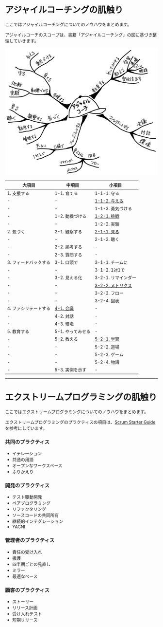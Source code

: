 # アジャイルコーチングの肌触り

ここではアジャイルコーチングについてのノウハウをまとめます。  

アジャイルコーチのスコープは、書籍「アジャイルコーチング」の図に基づき整理していきます。

![MindMapOfAgileCoaching](MindMapOfAgileCoaching.png)



| 大項目                | 中項目            | 小項目              |
| --------------------- | ----------------- | ------------------- |
| 1. 支援する           | 1-1. 育てる       | 1-1-1. 守る         |
| -                     | -                 | [1-1-2. 与える](1_assist/1-1-2_give.md) |
| -                     | -                 | 1-1-3. 勇気づける   |
| -                     | 1-2. 動機づける   | [1-2-1. 挑戦](1_assist/1-2-1_challenge.md)         |
| -                     | -                 | 1-2-2. 実験         |
| 2. 気づく             | 2-1. 観察する     | [2-1-1. 見る](2_notice/2-1-1_observe.md)         |
| -                     | -                 | 2-1-2. 聴く         |
| -                     | 2-2. 熟考する     | -                   |
| -                     | 2-3. 質問する     | -                   |
| 3. フィードバックする | 3-1. 口頭で       | 3-1-1. チームに     |
| -                     | -                 | 3-1-2. 1対1で       |
| -                     | 3-2. 見える化     | 3-2-1. リマインダー |
| -                     | -                 | [3-2-2. メトリクス](3_feedback/3-2-2_metrics.md) |
| -                     | -                 | 3-2-3. フロー       |
| -                     | -                 | 3-2-4. 図表         |
| 4. ファシリテートする | [4-1. 会議](4_facilitate/4-1_meeting.md)         | -                   |
| -                     | 4-2. 対話         | -                   |
| -                     | 4-3. 環境         | -                   |
| 5. 教育する           | 5-1. やってみせる | -                   |
| -                     | 5-2. 教える       | [5-2-1. 学習](5_educate/5-2-1_learning.md)         |
| -                     | -                 | 5-2-2. 道場         |
| -                     | -                 | 5-2-3. ゲーム       |
| -                     | -                 | 5-2-4. 物語         |
| -                     | 5-3. 実例を示す   | -                   |



------

# エクストリームプログラミングの肌触り

ここではエクストリームプログラミングについてのノウハウをまとめます。  

エクストリームプログラミングのプラクティスの項目は、[Scrum Starter Guide](https://www.ryuzee.com/wp-content/site_images/7150/scrum-starter-guide.pdf)を参考にしています。

### 共同のプラクティス

- イテレーション
- 共通の用語
- オープンなワークスペース
- ふりかえり

### 開発のプラクティス

- テスト駆動開発
- ペアプログラミング
- リファクタリング
- ソースコードの共同所有
- 継続的インテグレーション
- YAGNI

### 管理者のプラクティス

- 責任の受け入れ
- 援護
- 四半期ごとの見直し
- ミラー
- 最適なペース

### 顧客のプラクティス

- ストーリー
- リリース計画
- 受け入れテスト
- 短期リリース

